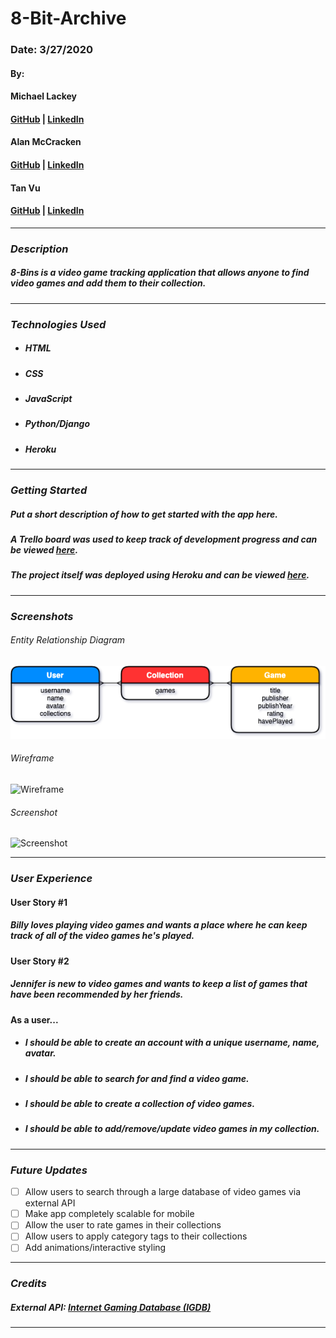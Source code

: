 # 8-Bit-Archive

### Date: 3/27/2020

#### By:
#### Michael Lackey
#### [GitHub](https://github.com/mlackey9601) | [LinkedIn](https://www.linkedin.com/in/michaelglackey/)
#### 
#### Alan McCracken
#### [GitHub](https://github.com/acmccracken) | [LinkedIn](https://www.linkedin.com/in/alancmccracken/)
#### 
#### Tan Vu
#### [GitHub](https://github.com/zeroxposur18) | [LinkedIn](https://www.linkedin.com/in/tan-m-vu/)
***

### ***Description***

##### 8-Bins is a video game tracking application that allows anyone to find video games and add them to their collection.
***

### ***Technologies Used***

* ##### HTML
* ##### CSS
* ##### JavaScript
* ##### Python/Django
* ##### Heroku
***

### ***Getting Started***

##### Put a short description of how to get started with the app here.
##### A Trello board was used to keep track of development progress and can be viewed [here](https://trello.com/b/8ada8teB/video-game-tracker).
##### The project itself was deployed using Heroku and can be viewed [here]().
***

### ***Screenshots***

###### Entity Relationship Diagram
![ERD](main_app/static/images/concepts/ERD.png)

###### Wireframe
![Wireframe]()

###### Screenshot
![Screenshot]()
***

### ***User Experience***

#### User Story #1
##### Billy loves playing video games and wants a place where he can keep track of all of the video games he's played.
#### User Story #2
##### Jennifer is new to video games and wants to keep a list of games that have been recommended by her friends.
#### As a user...
* ##### I should be able to create an account with a unique username, name, avatar.
* ##### I should be able to search for and find a video game.
* ##### I should be able to create a collection of video games.
* ##### I should be able to add/remove/update video games in my collection.
***

### ***Future Updates***

- [ ] Allow users to search through a large database of video games via external API
- [ ] Make app completely scalable for mobile
- [ ] Allow the user to rate games in their collections
- [ ] Allow users to apply category tags to their collections
- [ ] Add animations/interactive styling
***

### ***Credits***

##### External API: [Internet Gaming Database (IGDB)](https://api.igdb.com/)
***